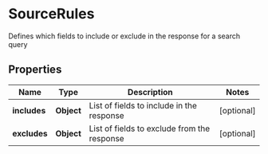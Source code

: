 

# SourceRules

Defines which fields to include or exclude in the response for a search query

## Properties

| Name | Type | Description | Notes |
|------------ | ------------- | ------------- | -------------|
|**includes** | **Object** | List of fields to include in the response |  [optional] |
|**excludes** | **Object** | List of fields to exclude from the response |  [optional] |



